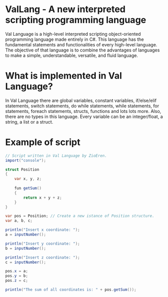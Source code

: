# ValLang - A new interpreted scripting programming language

Val Language is a high-level interpreted scripting object-oriented programming language made entirely in C#.
This language has the fundamental statements and functionalities of every high-level language.
The objective of that language is to combine the advantages of languages to make a simple, understandable, versatile, and fluid language.

# What is implemented in Val Language?

In Val Language there are global variables, constant variables, if/else/elif statements, switch statements, do while statements, while statements, for statements, foreach statements, structs, functions and lots lots more.
Also, there are no types in this language. Every variable can be an integer/float, a string, a list or a struct.

# Example of script

```c#
// Script written in Val Language by ZioEren.
import("console");

struct Position
{
    var x, y, z;
	
    fun getSum()
    {
        return x + y + z;
    }
}

var pos = Position; // Create a new istance of Position structure.
var a, b, c;

println("Insert x coordinate: ");
a = inputNumber();

println("Insert y coordinate: ");
b = inputNumber();

println("Insert z coordinate: ");
c = inputNumber();

pos.x = a;
pos.y = b;
pos.z = c;

println("The sum of all coordinates is: " + pos.getSum());
```
